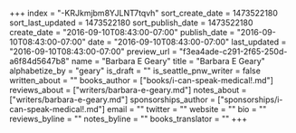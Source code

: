 +++
index = "-KRJkmjbm8YJLNT7tqvh"
sort_create_date = 1473522180
sort_last_updated = 1473522180
sort_publish_date = 1473522180
create_date = "2016-09-10T08:43:00-07:00"
publish_date = "2016-09-10T08:43:00-07:00"
date = "2016-09-10T08:43:00-07:00"
last_updated = "2016-09-10T08:43:00-07:00"
preview_url = "f3ea4ade-c291-2f65-250d-a6f84d5647b8"
name = "Barbara E Geary"
title = "Barbara E Geary"
alphabetize_by = "geary"
is_draft = ""
is_seattle_pnw_writer = false
written_about = ""
books_author = ["books/i-can-speak-medical!.md"]
reviews_about = ["writers/barbara-e-geary.md"]
notes_about = ["writers/barbara-e-geary.md"]
sponsorships_author = ["sponsorships/i-can-speak-medical!.md"]
email = ""
twitter = ""
website = ""
bio = ""
reviews_byline = ""
notes_byline = ""
books_translator = ""
+++
